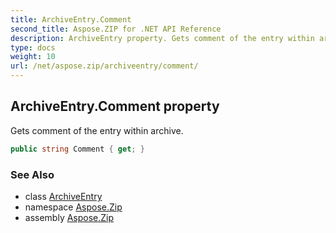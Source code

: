```yaml
---
title: ArchiveEntry.Comment
second_title: Aspose.ZIP for .NET API Reference
description: ArchiveEntry property. Gets comment of the entry within archive
type: docs
weight: 10
url: /net/aspose.zip/archiveentry/comment/
---
```

## ArchiveEntry.Comment property

Gets comment of the entry within archive.

```csharp
public string Comment { get; }
```

### See Also

* class [ArchiveEntry](../)
* namespace [Aspose.Zip](../../archiveentry/)
* assembly [Aspose.Zip](../../../)


